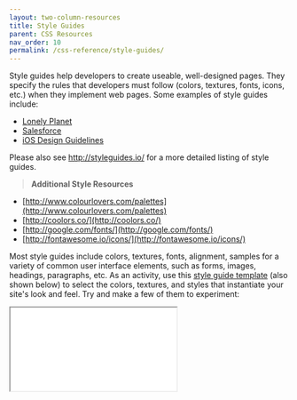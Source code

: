 ```yaml
---
layout: two-column-resources
title: Style Guides
parent: CSS Resources
nav_order: 10
permalink: /css-reference/style-guides/
---
```



Style guides help developers to create useable, well-designed pages. They specify the rules that developers must follow (colors, textures, fonts, icons, etc.) when they implement web pages. Some examples of style guides include:
* [Lonely Planet](http://rizzo.lonelyplanet.com/styleguide/design-elements/colours)
* [Salesforce](https://www.lightningdesignsystem.com/guidelines/overview/)
* [iOS Design Guidelines](http://ivomynttinen.com/blog/ios-design-guidelines)

Please also see http://styleguides.io/ for a more detailed listing of style guides.

> **Additional Style Resources**
* [http://www.colourlovers.com/palettes](http://www.colourlovers.com/palettes)
* [http://coolors.co/](http://coolors.co/)
* [http://google.com/fonts/](http://google.com/fonts/)
* [http://fontawesome.io/icons/](http://fontawesome.io/icons/)

Most style guides include colors, textures, fonts, alignment, samples for a variety of common user interface elements, such as forms, images, headings, paragraphs, etc. As an activity, use this [style guide template](http://codepen.io/vanwars/pen/gMgZoE?editors=1100) (also shown below) to select the colors, textures, and styles that instantiate your site's look and feel. Try and make a few of them to experiment:

<iframe src="//codepen.io/vanwars/embed/gMgZoE/?theme-id=18654&default-tab=html,result" allowfullscreen="true" class="codepen-frame"></iframe>
